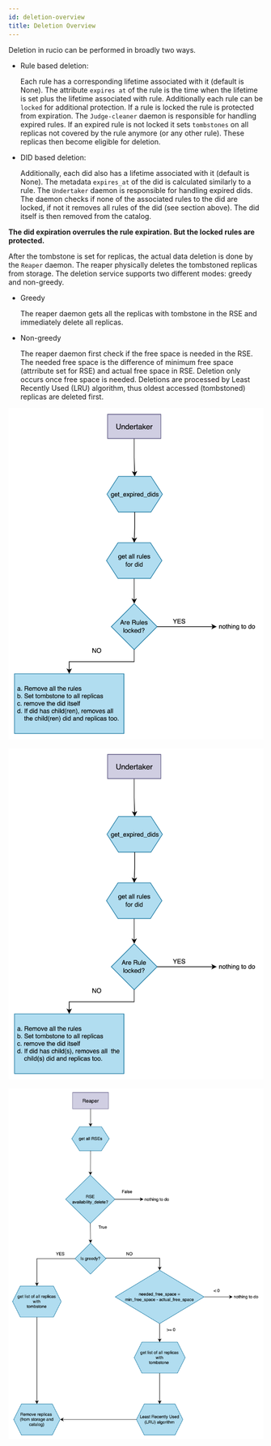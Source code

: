 ```yaml
---
id: deletion-overview
title: Deletion Overview
---
```


Deletion in rucio can be performed in broadly two ways.

- Rule based deletion:

    Each rule has a corresponding lifetime associated with it (default is None). The attribute `expires at` of the rule is the time when the lifetime is set plus the lifetime associated with rule.
    Additionally each rule can be `locked` for additional protection. If a rule is locked the rule is protected from expiration.
    The `Judge-cleaner` daemon is responsible for handling expired rules. If an expired rule is not locked it sets `tombstones` on all replicas not covered by the rule anymore (or any other rule). These replicas then become eligible for deletion.

- DID based deletion:

    Additionally, each did also has a lifetime associated with it (default is None). The metadata `expires_at` of the did is calculated similarly to a rule.
    The `Undertaker` daemon is responsible for handling expired dids. The daemon checks if none of the associated rules to the did are locked, if not it removes all rules of the did (see section above). The did itself is then removed from the catalog.

**The did expiration overrules the rule expiration. But the locked rules are protected.**

After the tombstone is set for replicas, the actual data deletion is done by the `Reaper` daemon. The reaper physically deletes the tombstoned replicas from storage.
The deletion service supports two different modes: greedy and non-greedy.

- Greedy
    
    The reaper daemon gets all the replicas with tombstone in the RSE and immediately delete all replicas. 
    
- Non-greedy

    The reaper daemon first check if the free space is needed in the RSE. The needed free space is the difference of minimum free space (attrribute set for RSE) and actual free space in RSE. Deletion only occurs once free space is needed.
    Deletions are processed by Least Recently Used (LRU) algorithm, thus oldest accessed (tombstoned) replicas are deleted first.


![Judge-cleaner chart](/img/Judge-cleaner.png)

![Undertaker chart](/img/undertaker.png)

![Reaper chart](/img/reaper.png)
